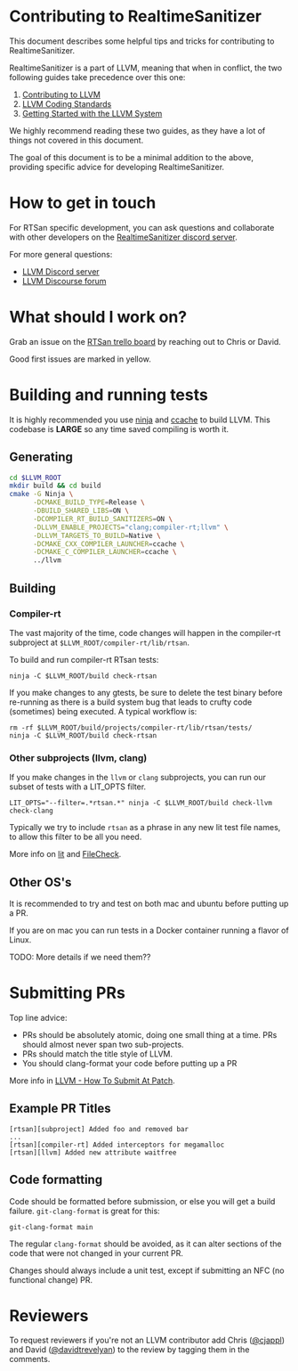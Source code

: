 
# Contributing to RealtimeSanitizer

This document describes some helpful tips and tricks for contributing to RealtimeSanitizer. 

RealtimeSanitizer is a part of LLVM, meaning that when in conflict, the two following guides take precedence over this one:

1. [Contributing to LLVM](https://llvm.org/docs/Contributing.html)
2. [LLVM Coding Standards](https://llvm.org/docs/CodingStandards.html)
3. [Getting Started with the LLVM System](https://llvm.org/docs/GettingStarted.html)

We highly recommend reading these two guides, as they have a lot of things not covered in this document. 

The goal of this document is to be a minimal addition to the above, providing specific advice for developing RealtimeSanitizer.

# How to get in touch

For RTSan specific development, you can ask questions and collaborate with other developers on the  [RealtimeSanitizer discord server](https://discord.com/invite/DZqjbmSZzZ).

For more general questions:

* [LLVM Discord server](https://discord.com/invite/DZqjbmSZzZ)
* [LLVM Discourse forum](https://discourse.llvm.org/)

# What should I work on?

Grab an issue on the [RTSan trello board](https://trello.com/b/6wpFlkqU/rtsan) by reaching out to Chris or David.

Good first issues are marked in yellow.

# Building and running tests
It is highly recommended you use [ninja](https://ninja-build.org/) and [ccache](https://ccache.dev/) to build LLVM. This codebase is **LARGE** so any time saved compiling is worth it.

## Generating 

```sh
cd $LLVM_ROOT
mkdir build && cd build
cmake -G Ninja \
      -DCMAKE_BUILD_TYPE=Release \
      -DBUILD_SHARED_LIBS=ON \
      -DCOMPILER_RT_BUILD_SANITIZERS=ON \
      -DLLVM_ENABLE_PROJECTS="clang;compiler-rt;llvm" \
      -DLLVM_TARGETS_TO_BUILD=Native \
      -DCMAKE_CXX_COMPILER_LAUNCHER=ccache \
      -DCMAKE_C_COMPILER_LAUNCHER=ccache \
      ../llvm
```

## Building

### Compiler-rt
The vast majority of the time, code changes will happen in the compiler-rt subproject at `$LLVM_ROOT/compiler-rt/lib/rtsan`. 

To build and run compiler-rt RTsan tests:
```
ninja -C $LLVM_ROOT/build check-rtsan
```

If you make changes to any gtests, be sure to delete the test binary before re-running as there is a build system bug that leads to crufty code (sometimes) being executed. A typical workflow is:

```
rm -rf $LLVM_ROOT/build/projects/compiler-rt/lib/rtsan/tests/
ninja -C $LLVM_ROOT/build check-rtsan
```

### Other subprojects (llvm, clang)

If you make changes in the `llvm` or `clang` subprojects, you can run our subset of tests with a LIT_OPTS filter. 

```
LIT_OPTS="--filter=.*rtsan.*" ninja -C $LLVM_ROOT/build check-llvm check-clang
```

Typically we try to include `rtsan` as a phrase in any new lit test file names, to allow this filter to be all you need.

More info on [lit](https://llvm.org/docs/CommandGuide/lit.html) and [FileCheck](https://llvm.org/docs/CommandGuide/FileCheck.html).

## Other OS's
It is recommended to try and test on both mac and ubuntu before putting up a PR.

If you are on mac you can run tests in a Docker container running a flavor of Linux.

TODO: More details if we need them??


# Submitting PRs
Top line advice:
* PRs should be absolutely atomic, doing one small thing at a time. PRs should almost never span two sub-projects.
* PRs should match the title style of LLVM.
* You should clang-format your code before putting up a PR


More info in [LLVM - How To Submit At Patch](https://llvm.org/docs/Contributing.html#how-to-submit-a-patch).


## Example PR Titles
```
[rtsan][subproject] Added foo and removed bar
...
[rtsan][compiler-rt] Added interceptors for megamalloc
[rtsan][llvm] Added new attribute waitfree
```

## Code formatting
Code should be formatted before submission, or else you will get a build failure. `git-clang-format` is great for this:

```
git-clang-format main
```

The regular `clang-format` should be avoided, as it can alter sections of the code that were not changed in your current PR.



Changes should always include a unit test, except if submitting an NFC (no functional change) PR.


# Reviewers
To request reviewers if you're not an LLVM contributor add Chris ([@cjappl](https://github.com/cjappl)) and David ([@davidtrevelyan](https://github.com/davidtrevelyan)) to the review by tagging them in the comments.
